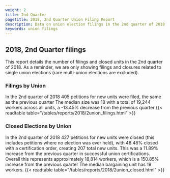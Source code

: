 ```yaml
---
weight: 2
title: 2nd Quarter
pagetitle: 2018, 2nd Quarter Union Filing Report
description: Data on union election filings in the 2nd quarter of 2018
keywords: union filings
---
```


## 2018, 2nd Quarter filings

This report details the number of filings and closed units in the 2nd quarter of 2018. As a reminder, we are only showing filings and closures related to single union elections (rare multi-union elections are excluded).

### Filings by Union
In the 2nd quarter of 2018 405 petitions for new units were filed, the same as the previous quarter The median size was 18 with a total of 19,244 workers across all units, a -13.45% decrease from the previous quarter
{{< readtable table="/tables/reports/2018/2union_filings.html" >}}

### Closed Elections by Union
In the 2nd quarter of 2018 427 petitions for new units were closed (this includes petitions where no election was ever held), with 48.48% closed with a certification order, creating 207 total new units. This was a 11.89% increase from the previous quarter in successful union certifications. Overall this represents approximately 18,814 workers, which is a 150.85% increase from the previous quarter The median bargaining unit has 19 workers.
{{< readtable table="/tables/reports/2018/2union_closed.html" >}}
